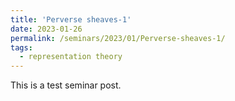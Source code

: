 ```yaml
---
title: 'Perverse sheaves-1'
date: 2023-01-26
permalink: /seminars/2023/01/Perverse-sheaves-1/
tags:
  - representation theory
---
```


This is a test seminar post.
